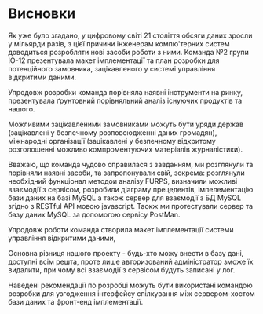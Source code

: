 # Висновки

Як уже було згадано, у цифровому світі 21 століття обсяги даних зросли у мільярди разів,
з цієї причини інженерам компю'терних систем доводиться розробляти нові засоби роботи з ними.
Команда №2 групи ІО-12 презентувала макет імплементації та план розробки для потенційного замовника,
зацікавленого у системі управління відкритими даними.

Упродовж розробки команда порівняла наявні інструменти на ринку,
презентувала ґрунтовний порівняльний аналіз існуючих продуктів та нашого.

Можливими зацікавленими замовниками можуть бути уряди держав (зацікавлені у безпечному
розповсюдженні даних громадян), міжнародні організації (зацікавлені у безпечному відкритому
розголошенні можливо компроментуючих матеріалів журналістики).

Вважаю, що команда чудово справилася з завданням, ми розглянули та порівняли наявні засоби, та запропонували 
свій, зокрема: розглянули необхідний функціонал методои аналізу FURPS, визначили можливі взаємодії з сервісом,
розробили діаграму прецедентів, імпелементацію бази даних на базі MySQL а також сервер для взаємодії з БД MySQL
згідно з RESTful API мовою javascript. Таокж ми протестували сервер та базу даних MySQL за допомогою сервісу PostMan.

Упродовж роботи команда створила макет імплементації системи управління відкритими даними, 

Основна різниця нашого проекту - будь-хто можу внести в базу дані, доступні всім решта, проте
лише авторизований адміністратор зможе їх видалити, при чому всі взаємодії з сервісом будуть записані у лог.

Наведені рекомендації по розробці можуть бути використані командою розробки для узгодження інтерфейсу спілкування між
сервером-хостом бази даних та фронт-енд імплементації.
